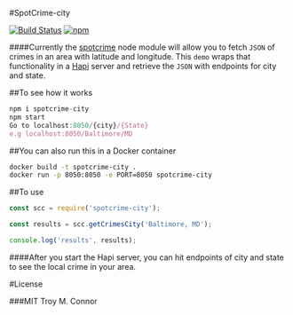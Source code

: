 #SpotCrime-city

[![Build Status](https://travis-ci.org/troy0820/spotcrime-city.svg?branch=master)](https://travis-ci.org/troy0820/spotcrime-city)  [![npm](https://img.shields.io/npm/v/spotcrime-city.svg?maxAge=2592000)](https://www.npmjs.com/package/spotcrime-city)

####Currently the [spotcrime](https://github.com/contra/spotcrime) node module will allow you to fetch `JSON` of crimes in an area with latitude and longitude.
This `demo` wraps that functionality in a [Hapi](http://hapijs.com)  server and retrieve the `JSON` with endpoints for city and state.

##To see how it works

```javascript
npm i spotcrime-city
npm start
Go to localhost:8050/{city}/{State}
e.g localhost:8050/Baltimore/MD
```
##You can also run this in a Docker container

```bash
docker build -t spotcrime-city .
docker run -p 8050:8050 -e PORT=8050 spotcrime-city
```

##To use

```javascript
const scc = require('spotcrime-city');

const results = scc.getCrimesCity('Baltimore, MD');

console.log('results', results);
```

####After you start the Hapi server, you can hit endpoints of city and state to see the local crime in your area.


#License

###MIT Troy M. Connor
